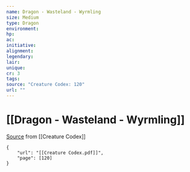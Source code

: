 ```yaml
---
name: Dragon - Wasteland - Wyrmling
size: Medium
type: Dragon
environment: 
hp: 
ac: 
initiative: 
alignment: 
legendary: 
lair: 
unique: 
cr: 3
tags: 
source: "Creature Codex: 120"
url: ""
---
```

# [[Dragon - Wasteland - Wyrmling]]

[Source](zotero://open-pdf/library/items/NTNKJRHG?page=120) from [[Creature Codex]]

```pdf
{
	"url": "[[Creature Codex.pdf]]",
	"page": [120]
}
```

